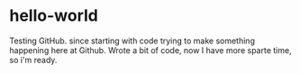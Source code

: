 # hello-world
Testing GitHub.
since starting with code trying to make something happening here at Github.
Wrote a bit of code, now I have more sparte time, so i'm ready.
